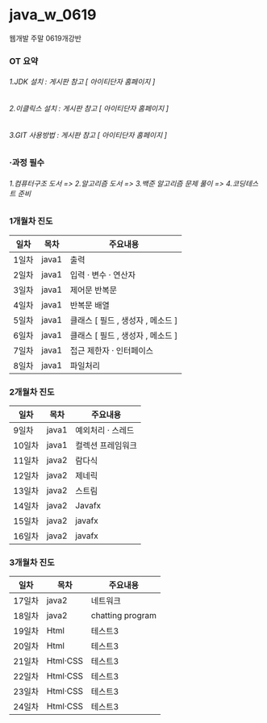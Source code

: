 # java_w_0619
웹개발 주말 0619개강반

### OT 요약 
######   1.JDK 설치 : 게시판 참고 [ 아이티단자 홈페이지 ] 
######  2.이클릭스 설치 : 게시판 참고 [ 아이티단자 홈페이지 ] 
######   3.GIT 사용방법 : 게시판 참고 [ 아이티단자 홈페이지 ]

### ·과정 필수 
######   1.컴퓨터구조 도서  => 2.알고리즘 도서 => 3.백준 알고리즘 문제 풀이 => 4.코딩테스트 준비

### 1개월차 진도
|일차|목차|주요내용|
|------|---|---|
|1일차|java1|출력|
|2일차|java1|입력 · 변수 · 연산자|
|3일차|java1|제어문 반복문|
|4일차|java1|반복문 배열 |
|5일차|java1|클래스 [ 필드 , 생성자 , 메소드 ]|
|6일차|java1|클래스 [ 필드 , 생성자 , 메소드 ]|
|7일차|java1|접근 제한자 · 인터페이스|
|8일차|java1|파일처리|
### 2개월차 진도
|일차|목차|주요내용|
|------|---|---|
|9일차|java1|예외처리 · 스레드|
|10일차|java1|컬렉션 프레임워크 |
|11일차|java2|람다식|
|12일차|java2|제네릭|
|13일차|java2|스트림|
|14일차|java2|Javafx|
|15일차|java2|javafx|
|16일차|java2|javafx|
### 3개월차 진도
|일차|목차|주요내용|
|------|---|---|
|17일차|java2|네트워크|
|18일차|java2|chatting program|
|19일차|Html|테스트3|
|20일차|Html|테스트3|
|21일차|Html·CSS|테스트3|
|22일차|Html·CSS|테스트3|
|23일차|Html·CSS|테스트3|
|24일차|Html·CSS|테스트3|

